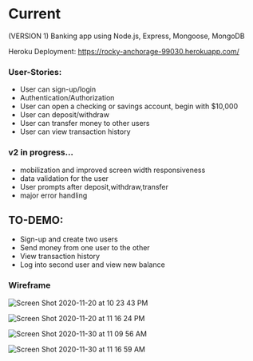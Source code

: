 # Current


(VERSION 1) 
Banking app using Node.js, Express, Mongoose, MongoDB

Heroku Deployment: https://rocky-anchorage-99030.herokuapp.com/

### User-Stories:

* User can sign-up/login
* Authentication/Authorization
* User can open a checking or savings account, begin with $10,000
* User can deposit/withdraw
* User can transfer money to other users
* User can view transaction history

### v2 in progress...
* mobilization and improved screen width responsiveness
* data validation for the user
* User prompts after deposit,withdraw,transfer
* major error handling

## TO-DEMO:
* Sign-up and create two users
* Send money from one user to the other
* View transaction history
* Log into second user and view new balance


### Wireframe

![Screen Shot 2020-11-20 at 10 23 43 PM](https://user-images.githubusercontent.com/73499055/99867865-16503f00-2b83-11eb-9182-e4b8e55fbcd2.png)



![Screen Shot 2020-11-20 at 11 16 24 PM](https://user-images.githubusercontent.com/73499055/99868238-75fc1980-2b86-11eb-97f2-3c7caeb3026f.png)


![Screen Shot 2020-11-30 at 11 09 56 AM](https://user-images.githubusercontent.com/73499055/100641278-dd3f6980-32fc-11eb-95f6-536c52ca0c28.png)


![Screen Shot 2020-11-30 at 11 16 59 AM](https://user-images.githubusercontent.com/73499055/100641829-9ef67a00-32fd-11eb-9047-15c5520c4e65.png)
